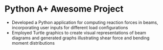 # Python A+ Awesome Project

- Developed a Python application for computing reaction forces in beams, incorporating user inputs for different load 
configurations
- Employed Turtle graphics to create visual representations of beam diagrams and generated graphs illustrating shear 
force and bending moment distributions
